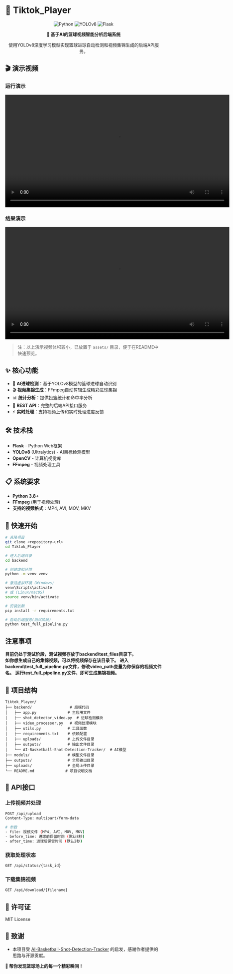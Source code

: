 # 🏀 Tiktok_Player

<div align="center">

![Python](https://img.shields.io/badge/Python-3.8+-blue?style=for-the-badge&logo=python)
![YOLOv8](https://img.shields.io/badge/YOLOv8-AI%20Detection-green?style=for-the-badge)
![Flask](https://img.shields.io/badge/Flask-Backend-red?style=for-the-badge&logo=flask)

**🎯 基于AI的篮球视频智能分析后端系统**

使用YOLOv8深度学习模型实现篮球进球自动检测和视频集锦生成的后端API服务。

</div>

## 🎬 演示视频

### 运行演示
<video src="./assets/run-demo.mp4" controls width="720">
你的浏览器不支持 video 标签。可点击链接直接下载查看。
</video>

### 结果演示
<video src="./assets/result-demo.mp4" controls width="720">
你的浏览器不支持 video 标签。可点击链接直接下载查看。
</video>

> 注：以上演示视频体积较小，已放置于 `assets/` 目录，便于在README中快速预览。

## ✨ 核心功能

- 🎯 **AI进球检测**：基于YOLOv8模型的篮球进球自动识别
- 🎬 **视频集锦生成**：FFmpeg自动剪辑生成精彩进球集锦
- 📊 **统计分析**：提供投篮统计和命中率分析
- 🚀 **REST API**：完整的后端API接口服务
- ⚡ **实时处理**：支持视频上传和实时处理进度反馈

## 🛠️ 技术栈

- **Flask** - Python Web框架
- **YOLOv8** (Ultralytics) - AI目标检测模型
- **OpenCV** - 计算机视觉库
- **FFmpeg** - 视频处理工具

## 📋 系统要求

- **Python 3.8+**
- **FFmpeg** (用于视频处理)
- **支持的视频格式**：MP4, AVI, MOV, MKV

## 🚀 快速开始

```bash
# 克隆项目
git clone <repository-url>
cd Tiktok_Player

# 进入后端目录
cd backend

# 创建虚拟环境
python -m venv venv

# 激活虚拟环境 (Windows)
venv\Scripts\activate
# 或 (Linux/macOS)
source venv/bin/activate

# 安装依赖
pip install -r requirements.txt

# 启动后端服务(测试阶段)
python test_full_pipeline.py
```

## 注意事项
**目前仍处于测试阶段，测试视频存放于backend\test_files目录下。**  
**如你想生成自己的集锦视频，可以将视频保存在该目录下。**
**进入backend\test_full_pipeline.py文件，修改video_path变量为你保存的视频文件名。**
**运行test_full_pipeline.py文件，即可生成集锦视频。**


## 📁 项目结构

```
Tiktok_Player/
├── backend/                 # 后端代码
│   ├── app.py              # 主应用文件
│   ├── shot_detector_video.py  # 进球检测模块
│   ├── video_processor.py   # 视频处理模块
│   ├── utils.py            # 工具函数
│   ├── requirements.txt    # 依赖配置
│   ├── uploads/            # 上传文件目录
│   ├── outputs/            # 输出文件目录
│   └── AI-Basketball-Shot-Detection-Tracker/  # AI模型
├── models/                 # 模型文件目录
├── outputs/                # 全局输出目录
├── uploads/                # 全局上传目录
└── README.md              # 项目说明文档
```

## 📡 API接口

### 上传视频并处理
```bash
POST /api/upload
Content-Type: multipart/form-data

# 参数
- file: 视频文件 (MP4, AVI, MOV, MKV)
- before_time: 进球前保留时间 (默认8秒)
- after_time: 进球后保留时间 (默认2秒)
```

### 获取处理状态
```bash
GET /api/status/{task_id}
```

### 下载集锦视频
```bash
GET /api/download/{filename}
```

## 📄 许可证

MIT License


## 🙏 致谢
- 本项目受 [AI-Basketball-Shot-Detection-Tracker](https://github.com/avishah3/AI-Basketball-Shot-Detection-Tracker) 的启发，感谢作者提供的思路与开源贡献。







**🏀 帮你发现篮球场上的每一个精彩瞬间！**